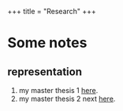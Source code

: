 +++
title = "Research"
+++

# Some notes

## representation

1. my master thesis 1 [here](/1027.pdf).
2. my master thesis 2 next [here](/1027.pdf).